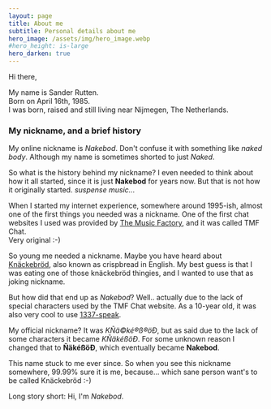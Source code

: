 ```yaml
---
layout: page
title: About me
subtitle: Personal details about me
hero_image: /assets/img/hero_image.webp
#hero_height: is-large
hero_darken: true
---
```


Hi there,

My name is Sander Rutten.  
Born on April 16th, 1985.  
I was born, raised and still living near Nijmegen, The Netherlands.

### My nickname, and a brief history

My online nickname is *Nakebod*. 
Don't confuse it with something like _naked body_. Although my name is sometimes shorted to just _Naked_. 

So what is the history behind my nickname? I even needed to think about how it all started, since it is just **Nakebod** for years now. 
But that is not how it originally started. _suspense music..._

When I started my internet experience, somewhere around 1995-ish, almost one of the first things you needed was a nickname.
One of the first chat websites I used was provided by [The Music Factory](https://en.wikipedia.org/wiki/The_Music_Factory), and it was called TMF Chat.  
Very original :-)  

So young me needed a nickname. Maybe you have heard about [Knäckebröd](https://en.wikipedia.org/wiki/Kn%C3%A4ckebr%C3%B6d), also known as crispbread in English.
My best guess is that I was eating one of those knäckebröd thingies, and I wanted to use that as joking nickname.

But how did that end up as _Nakebod_? Well.. actually due to the lack of special characters used by the TMF Chat website.
As a 10-year old, it was also very cool to use [1337-speak](https://en.wikipedia.org/wiki/Leet). 

My official nickname? It was _KÑä©ké®ß®öÐ_, but as said due to the lack of some characters it became _KÑäkéßöÐ_. For some unknown reason I changed that to **ÑäkéßöÐ**, which eventually became **Nakebod**.

This name stuck to me ever since.
So when you see this nickname somewhere, 99.99% sure it is me, because... which sane person want's to be called Knäckebröd :-)

Long story short: Hi, I'm _Nakebod_.
